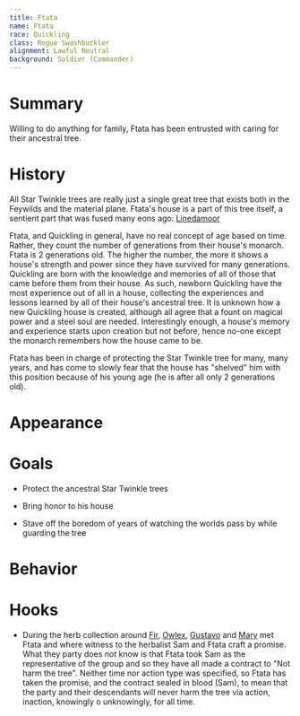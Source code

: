 ```yaml
---
title: Ftata
name: Ftata
race: Quickling
class: Rogue Swashbuckler
alignment: Lawful Neutral
background: Soldier (Commander)
---
```


# Summary

Willing to do anything for family, Ftata has been entrusted with caring for their ancestral tree.

# History

All Star Twinkle trees are really just a single great tree that exists both in the Feywilds and the material plane. Ftata's house is a part of this tree itself, a sentient part that was fused many eons ago: [Linedamoor](../organizations/house-of-linedamoor.md)

Ftata, and Quickling in general, have no real concept of age based on time. Rather, they count the number of generations from their house's monarch. Ftata is 2 generations old. The higher the number, the more it shows a house's strength and power since they have survived for many generations. Quickling are born with the knowledge and memories of all of those that came before them from their house. As such, newborn Quickling have the most experience out of all in a house, collecting the experiences and lessons learned by all of their house's ancestral tree. It is unknown how a new Quickling house is created, although all agree that a fount on magical power and a steel soul are needed. Interestingly enough, a house's memory and experience starts upon creation but not before, hence no-one except the monarch remembers how the house came to be.

Ftata has been in charge of protecting the Star Twinkle tree for many, many years, and has come to slowly fear that the house has "shelved" him with this position because of his young age (he is after all only 2 generations old).

# Appearance

# Goals

- Protect the ancestral Star Twinkle trees

- Bring honor to his house

- Stave off the boredom of years of watching the worlds pass by while guarding the tree

# Behavior



# Hooks

- During the herb collection around [Fir](../places/fir.md), [Owlex](../characters/owlex.md), [Gustavo](../characters/gustavo.md) and [Mary](../characters/mary-tanner.md) met Ftata and where witness to the herbalist Sam and Ftata craft a promise. What they party does *not* know is that Ftata took Sam as the representative of the group and so they have all made a contract to "Not harm the tree". Neither time nor action type was specified, so Ftata has taken the promise, and the contract sealed in blood (Sam), to mean that the party and their descendants will never harm the tree via action, inaction, knowingly o unknowingly, for all time. 
